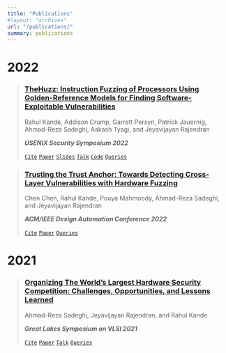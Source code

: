 ```yaml
---
title: "Publications"
#layout: "archives"
url: "/publications/"
summary: publications
---
```



# 2022


> ### [TheHuzz: Instruction Fuzzing of Processors Using Golden-Reference Models for Finding Software-Exploitable Vulnerabilities](https://www.usenix.org/conference/usenixsecurity22/presentation/kande)
> Rahul Kande, Addison Crump, Garrett Persyn, Patrick Jauernig, Ahmad-Reza Sadeghi, Aakash Tyagi, and Jeyavijayan Rajendran
>
> ***USENIX Security Symposium 2022***
>
> [`Cite`](/misc/cite_thehuzz)  [`Paper`](https://www.usenix.org/system/files/sec22fall_kande.pdf) [`Slides`](https://www.usenix.org/system/files/sec22_slides-kande.pdf) [`Talk`](https://www.youtube.com/watch?v=eQWALYQXRbU&ab_channel=USENIX)  [`Code`](/misc/thehuzz_source_code) [`Queries`](/misc/thehuzz_source_code)


> ### [Trusting the Trust Anchor: Towards Detecting Cross-Layer Vulnerabilities with Hardware Fuzzing](https://dl.acm.org/doi/10.1145/3489517.3530638)
> Chen Chen, Rahul Kande, Pouya Mahmoody, Ahmad-Reza Sadeghi, and Jeyavijayan Rajendran
>
> ***ACM/IEEE Design Automation Conference 2022***
>
> [`Cite`](/misc/cite_trusting)  [`Paper`](https://dl.acm.org/doi/10.1145/3489517.3530638) [`Queries`](/misc/paper_queries)


# 2021

> ### [Organizing The World’s Largest Hardware Security Competition: Challenges, Opportunities, and Lessons Learned](https://dl.acm.org/doi/abs/10.1145/3453688.3464508)
> Ahmad-Reza Sadeghi, Jeyavijayan Rajendran, and Rahul Kande
>
> ***Great Lakes Symposium on VLSI 2021***
>
> [`Cite`](/misc/cite_organizing)  [`Paper`](https://dl.acm.org/doi/abs/10.1145/3453688.3464508) [`Talk`](https://dl.acm.org/doi/abs/10.1145/3453688.3464508) [`Queries`](/misc/paper_queries)
